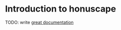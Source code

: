 # Introduction to honuscape

TODO: write [great documentation](http://jacobian.org/writing/great-documentation/what-to-write/)
